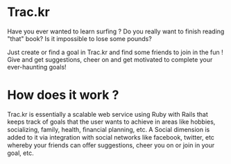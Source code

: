 Trac.kr
=======

Have you ever wanted to learn surfing ?
Do you really want to finish reading "that" book? Is it impossible to lose some pounds?

Just create or find a goal in Trac.kr and find some friends to join in the fun !
Give and get suggestions, cheer on and get motivated to complete your ever-haunting goals!


How does it work ?
==================

Trac.kr is essentially a scalable web service using Ruby with Rails that keeps track of goals that the user wants to achieve in areas like hobbies, socializing, family, health, ﬁnancial planning, etc. A Social dimension is added to it via integration with social networks like facebook, twitter, etc whereby your friends can oﬀer suggestions, cheer you on or join in your goal, etc.

